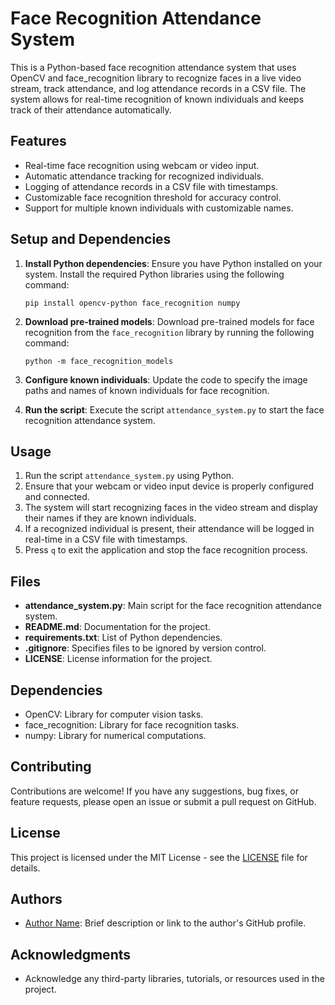 # Face Recognition Attendance System

This is a Python-based face recognition attendance system that uses OpenCV and face_recognition library to recognize faces in a live video stream, track attendance, and log attendance records in a CSV file. The system allows for real-time recognition of known individuals and keeps track of their attendance automatically.

## Features

- Real-time face recognition using webcam or video input.
- Automatic attendance tracking for recognized individuals.
- Logging of attendance records in a CSV file with timestamps.
- Customizable face recognition threshold for accuracy control.
- Support for multiple known individuals with customizable names.

## Setup and Dependencies

1. **Install Python dependencies**: Ensure you have Python installed on your system. Install the required Python libraries using the following command:

   ```
   pip install opencv-python face_recognition numpy
   ```

2. **Download pre-trained models**: Download pre-trained models for face recognition from the `face_recognition` library by running the following command:

   ```
   python -m face_recognition_models
   ```

3. **Configure known individuals**: Update the code to specify the image paths and names of known individuals for face recognition.

4. **Run the script**: Execute the script `attendance_system.py` to start the face recognition attendance system.

## Usage

1. Run the script `attendance_system.py` using Python.
2. Ensure that your webcam or video input device is properly configured and connected.
3. The system will start recognizing faces in the video stream and display their names if they are known individuals.
4. If a recognized individual is present, their attendance will be logged in real-time in a CSV file with timestamps.
5. Press `q` to exit the application and stop the face recognition process.

## Files

- **attendance_system.py**: Main script for the face recognition attendance system.
- **README.md**: Documentation for the project.
- **requirements.txt**: List of Python dependencies.
- **.gitignore**: Specifies files to be ignored by version control.
- **LICENSE**: License information for the project.

## Dependencies

- OpenCV: Library for computer vision tasks.
- face_recognition: Library for face recognition tasks.
- numpy: Library for numerical computations.

## Contributing

Contributions are welcome! If you have any suggestions, bug fixes, or feature requests, please open an issue or submit a pull request on GitHub.

## License

This project is licensed under the MIT License - see the [LICENSE](LICENSE) file for details.

## Authors

- [Author Name](https://github.com/author): Brief description or link to the author's GitHub profile.

## Acknowledgments

- Acknowledge any third-party libraries, tutorials, or resources used in the project.
